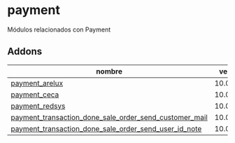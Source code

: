 payment
=========
Módulos relacionados con Payment


Addons
----------------
nombre | version
--- | ---
[payment_arelux](payment_arelux/) | 10.0.1.0.0
[payment_ceca](payment_ceca/) | 10.0.1.0.0
[payment_redsys](payment_redsys/) | 10.0.1.0.0
[payment_transaction_done_sale_order_send_customer_mail](payment_transaction_done_sale_order_send_customer_mail/) | 10.0.1.0.0
[payment_transaction_done_sale_order_send_user_id_note](payment_transaction_done_sale_order_send_user_id_note/) | 10.0.1.0.0

